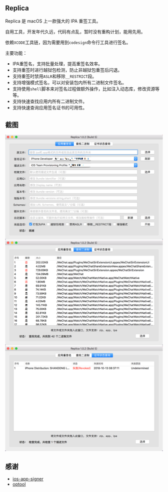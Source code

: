 ## Replica

Replica 是 macOS 上一款强大的 IPA 重签工具。

自用工具，开发年代久远，代码有点乱，暂时没有重构计划，能用先用。

依赖`XCODE`工具链，因为需要用到`codesign`命令行工具进行签名。

主要功能：

* IPA重签名，支持批量处理，提高重签名效率。
* 支持重签时进行越狱包检测，防止非越狱包重签后闪退。
* 支持重签时禁用`ASLR`和移除`__RESTRICT`段。
* 支持增强模式签名，可以对安装包内所有二进制文件签名。
* 支持使用`shell`脚本来对签名过程做额外操作，比如注入动态库，修改资源等等。
* 支持快速查找应用内所有二进制文件。
* 支持快速查询应用签名证书的可用性。

## 截图
![QQ20190321-000792@2x.png](https://github.com/lemon4ex/Replica/blob/main/ScreenShot/QQ20190321-000792@2x.png)
![QQ20190321-000789@2x.png](https://github.com/lemon4ex/Replica/blob/main/ScreenShot/QQ20190321-000789%402x.png)
![QQ20190321-000790@2x.png](https://github.com/lemon4ex/Replica/blob/main/ScreenShot/QQ20190321-000790@2x.png)

## 感谢
* [ios-app-signer](https://github.com/DanTheMan827/ios-app-signer)
* [optool](https://github.com/alexzielenski/optool)
